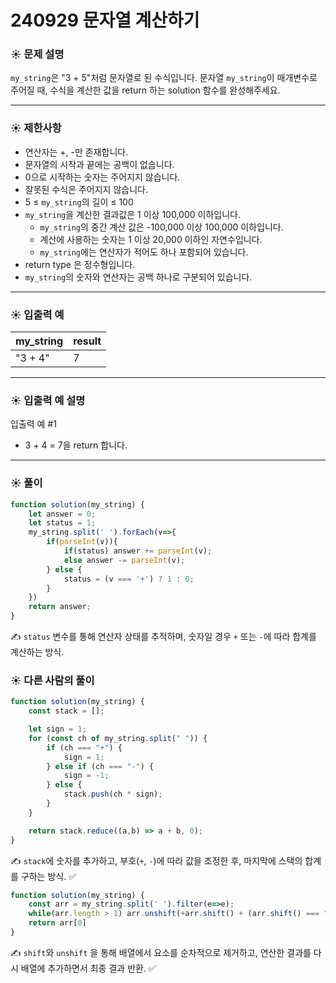 # 240929 문자열 계산하기

### ☀️ 문제 설명

`my_string`은 "3 + 5"처럼 문자열로 된 수식입니다. 문자열 `my_string`이 매개변수로 주어질 때, 수식을 계산한 값을 return 하는 solution 함수를 완성해주세요.

---

### ☀️ **제한사항**

- 연산자는 +, -만 존재합니다.
- 문자열의 시작과 끝에는 공백이 없습니다.
- 0으로 시작하는 숫자는 주어지지 않습니다.
- 잘못된 수식은 주어지지 않습니다.
- 5 ≤ `my_string`의 길이 ≤ 100
- `my_string`을 계산한 결과값은 1 이상 100,000 이하입니다.
    - `my_string`의 중간 계산 값은 -100,000 이상 100,000 이하입니다.
    - 계산에 사용하는 숫자는 1 이상 20,000 이하인 자연수입니다.
    - `my_string`에는 연산자가 적어도 하나 포함되어 있습니다.
- return type 은 정수형입니다.
- `my_string`의 숫자와 연산자는 공백 하나로 구분되어 있습니다.

---

### ☀️ **입출력 예**

| my_string | result |
| --- | --- |
| "3 + 4" | 7 |

---

### ☀️ **입출력 예 설명**

입출력 예 #1

- 3 + 4 = 7을 return 합니다.

---

### ☀️ 풀이

```jsx
function solution(my_string) {
    let answer = 0;
    let status = 1;
    my_string.split(' ').forEach(v=>{
        if(parseInt(v)){
            if(status) answer += parseInt(v);
            else answer -= parseInt(v);
        } else {
            status = (v === '+') ? 1 : 0;
        }
    })
    return answer;
}
```

✍️ `status` 변수를 통해 연산자 상태를 추적하며, 숫자일 경우 `+` 또는 `-`에 따라 합계를 계산하는 방식.

### ☀️ 다른 사람의 풀이

```jsx
function solution(my_string) {
    const stack = [];

    let sign = 1;
    for (const ch of my_string.split(" ")) {
        if (ch === "+") {
            sign = 1;
        } else if (ch === "-") {
            sign = -1;
        } else {
            stack.push(ch * sign);
        }
    }

    return stack.reduce((a,b) => a + b, 0);
}
```

✍️ `stack`에 숫자를 추가하고, 부호(`+`, `-`)에 따라 값을 조정한 후, 마지막에 스택의 합계를 구하는 방식. ✅

```jsx
function solution(my_string) {
    const arr = my_string.split(' ').filter(e=>e);
    while(arr.length > 1) arr.unshift(+arr.shift() + (arr.shift() === "+" ? 1 : -1) * arr.shift())
    return arr[0]
}
```

✍️ `shift`와 `unshift` 을 통해 배열에서 요소를 순차적으로 제거하고, 연산한 결과를 다시 배열에 추가하면서 최종 결과 반환. ✅